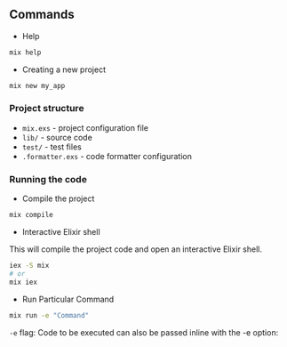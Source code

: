 ## Commands

- Help

```bash
mix help
```

- Creating a new project

```bash
mix new my_app
```

### Project structure

- `mix.exs` - project configuration file
- `lib/` - source code
- `test/` - test files
- `.formatter.exs` - code formatter configuration

### Running the code

- Compile the project

```bash
mix compile
```

- Interactive Elixir shell

This will compile the project code and open an interactive Elixir shell.

```bash
iex -S mix
# or
mix iex
```

- Run Particular Command

```bash
mix run -e "Command"
```

`-e` flag: Code to be executed can also be passed inline with the -e option:
